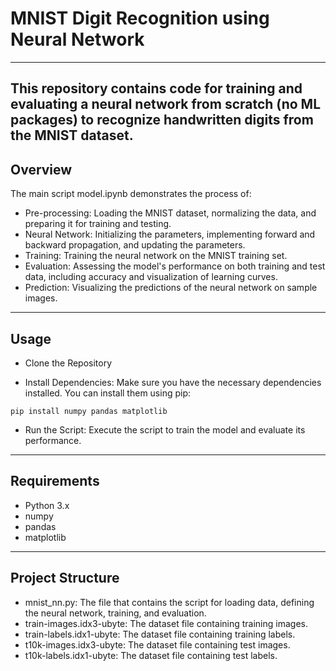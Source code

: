 # MNIST Digit Recognition using Neural Network
-------
This repository contains code for training and evaluating a neural network from scratch (no ML packages) to recognize handwritten digits from the MNIST dataset.
------
## Overview

The main script model.ipynb demonstrates the process of:

- Pre-processing: Loading the MNIST dataset, normalizing the data, and preparing it for training and testing.
- Neural Network: Initializing the parameters, implementing forward and backward propagation, and updating the parameters.
- Training: Training the neural network on the MNIST training set.
- Evaluation: Assessing the model's performance on both training and test data, including accuracy and visualization of learning curves.
- Prediction: Visualizing the predictions of the neural network on sample images.
-------
## Usage

- Clone the Repository

- Install Dependencies: Make sure you have the necessary dependencies installed. You can install them using pip:
```
pip install numpy pandas matplotlib
```
- Run the Script: Execute the script to train the model and evaluate its performance.
-------
## Requirements

- Python 3.x
- numpy
- pandas
- matplotlib
--------
## Project Structure

- mnist_nn.py: The file that contains the script for loading data, defining the neural network, training, and evaluation.
- train-images.idx3-ubyte: The dataset file containing training images.
- train-labels.idx1-ubyte: The dataset file containing training labels.
- t10k-images.idx3-ubyte: The dataset file containing test images.
- t10k-labels.idx1-ubyte: The dataset file containing test labels.

